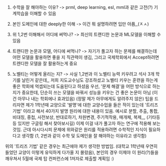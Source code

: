 1) 수학을 잘 해야하는 이유?
-> prml, deep learning, esl, mml과 같은 고전(?) 기계학습을 이해할 수 있음

2) 본인 도메인에 대한 deeply한 이해
-> 이건 뭐 설명하려면 입만 아픔,,(ㅈㅅ)

3) 위 1,2번 이해해서 어디에 써먹나?
-> 최신의 트랜디한 논문과 ML모델을 이해할 수 있음

4) 트랜디한 논문과 모델, 어디에 써먹나?
-> 자기가 풀고자 하는 문제를 해결하는데 어떤 모델을 활용하면 좋을 지 직관력이 생김, 그리고 국제학회에서 Accept하려면 트렌디한 모델을 잘 활용하는게 중요

5) 노벨티는 어떻게 올리는 지?
-> 사실 1,2번과 이 노벨티 능력 키우려고 석사 3개 학기를 날린거 같은데,,  저희 지도교수님도 강조하셨고 노벨티 키우는 훈련을 하는게 좋은 학회에 억셉되는데 도움된다고 하셨음
우선, '문제 해결'을 어떤 방식으로 하는 지가 중요한데, 단순히 쓰는 모델을 바꿔서 성능을 키우는 건 좋은 논문이 아님 (이건 아무나 내는 학회에나 효과있음)
(정말 제가 아무에게도 알려주지 않은) 팁을 드리자면 제가 1학년때 교양으로 '발명'에 대한 교양수업을 들은 적이 있는데 '트리즈 기법' 이라고 해서 40가지 발명 원리에 대한 내용이 있음.
예시로 분할, 추출, 통합, 비대칭, 중첩, 사전보상, 반대로하기, 차원변경, 주기적작용, 매개체, 복제,,, (기타등등 있지만 구글링 해서 찾아보시길) 이제 이걸 내가 풀고자 하는 연구에 적용해 보는 것임.
근데 아시다시피 문제에 위와같은 원리를 적용하려면 수학적인 지식이 필요하다고 생각함 (1, 2번과 같이 수학 및 도메인을 잘 해야하는 이유라고 생각함)

위의 '트리즈 기법' 같은 경우는 최근에야 제가 생각한 방법임. (대학교 1학년때 우연히 들었던 교양이 이렇게 유익하게 다가올 지 몰랐음), 본인의 경우 이제야 이 원리(?)들을 깨우쳐서 5월에 국제 탑 컨퍼런스에 1저자로 제출할 계획임 :)